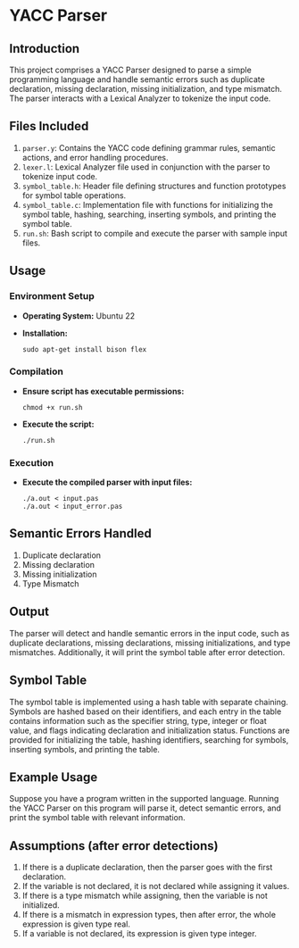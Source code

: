 # YACC Parser

## Introduction

This project comprises a YACC Parser designed to parse a simple programming language and handle semantic errors such as duplicate declaration, missing declaration, missing initialization, and type mismatch. The parser interacts with a Lexical Analyzer to tokenize the input code.

## Files Included

1. `parser.y`: Contains the YACC code defining grammar rules, semantic actions, and error handling procedures.
2. `lexer.l`: Lexical Analyzer file used in conjunction with the parser to tokenize input code.
3. `symbol_table.h`: Header file defining structures and function prototypes for symbol table operations.
4. `symbol_table.c`: Implementation file with functions for initializing the symbol table, hashing, searching, inserting symbols, and printing the symbol table.
5. `run.sh`: Bash script to compile and execute the parser with sample input files.

## Usage

### Environment Setup

- **Operating System:** Ubuntu 22

- **Installation:**
    ```
    sudo apt-get install bison flex
    ```

### Compilation

- **Ensure script has executable permissions:**
    ```
    chmod +x run.sh
    ```

- **Execute the script:**
    ```
    ./run.sh
    ```

### Execution

- **Execute the compiled parser with input files:**
    ```
    ./a.out < input.pas
    ./a.out < input_error.pas
    ```

## Semantic Errors Handled

1. Duplicate declaration
2. Missing declaration
3. Missing initialization
4. Type Mismatch

## Output

The parser will detect and handle semantic errors in the input code, such as duplicate declarations, missing declarations, missing initializations, and type mismatches. Additionally, it will print the symbol table after error detection.

## Symbol Table

The symbol table is implemented using a hash table with separate chaining. Symbols are hashed based on their identifiers, and each entry in the table contains information such as the specifier string, type, integer or float value, and flags indicating declaration and initialization status. Functions are provided for initializing the table, hashing identifiers, searching for symbols, inserting symbols, and printing the table.

## Example Usage

Suppose you have a program written in the supported language. Running the YACC Parser on this program will parse it, detect semantic errors, and print the symbol table with relevant information.

## Assumptions (after error detections)

1. If there is a duplicate declaration, then the parser goes with the first declaration.
2. If the variable is not declared, it is not declared while assigning it values.
3. If there is a type mismatch while assigning, then the variable is not initialized.
4. If there is a mismatch in expression types, then after error, the whole expression is given type real.
5. If a variable is not declared, its expression is given type integer.